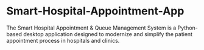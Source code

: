 # Smart-Hospital-Appointment-App
The Smart Hospital Appointment &amp; Queue Management System is a Python-based desktop application designed to modernize and simplify the patient appointment process in hospitals and clinics. 
